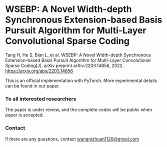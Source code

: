 # WSEBP: A Novel Width-depth Synchronous Extension-based Basis Pursuit Algorithm for Multi-Layer Convolutional Sparse Coding

Tang H, He S, Bian L, et al. WSEBP: A Novel Width-depth Synchronous Extension-based Basis Pursuit Algorithm for Multi-Layer Convolutional Sparse Coding[J]. arXiv preprint arXiv:2203.14856, 2022. https://arxiv.org/abs/2203.14856


This is an official implementation with PyTorch. More experimental details can be found in our paper.



### To all interested researchers

The paper is under review, and the complete codes  will be public when paper is accepted.



### Contact

If there are any questions, contact wangnizhuan1120@gmail.com

